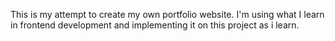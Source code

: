 This is my attempt to create my own portfolio website.
I'm using what I learn in frontend development and implementing it on this project as i learn.